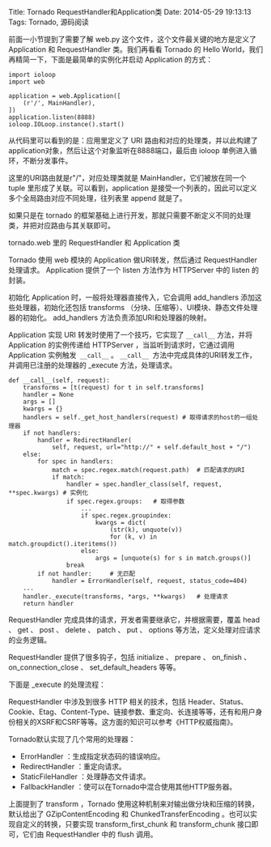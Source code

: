 Title: Tornado RequestHandler和Application类
Date: 2014-05-29 19:13:13
Tags: Tornado, 源码阅读

前面一小节提到了需要了解 web.py 这个文件，这个文件最关键的地方是定义了 Application 和 RequestHandler 类。我们再看看 Tornado 的 Hello World，我们再精简一下，下面是最简单的实例化并启动 Application 的方式：

	import ioloop
	import web
	
	application = web.Application([
	    (r'/', MainHandler),
	])
	application.listen(8888)
	ioloop.IOLoop.instance().start()

从代码里可以看到的是：应用里定义了 URI 路由和对应的处理类，并以此构建了application对象，然后让这个对象监听在8888端口，最后由 ioloop 单例进入循环，不断分发事件。

这里的URI路由就是r"/"，对应处理类就是 MainHandler，它们被放在同一个 tuple 里形成了关联。可以看到，application 是接受一个列表的，因此可以定义多个全局路由对应不同处理，往列表里 append 就是了。

如果只是在 tornado 的框架基础上进行开发，那就只需要不断定义不同的处理类，并把对应路由与其关联即可。

tornado.web 里的 RequestHandler 和 Application 类

Tornado 使用 web 模块的 Application 做URI转发，然后通过 RequestHandler 处理请求。 Application 提供了一个 listen 方法作为 HTTPServer 中的 listen 的封装。

初始化 Application 时，一般将处理器直接传入，它会调用 add_handlers 添加这些处理器，初始化还包括 transforms （分块、压缩等）、UI模块、静态文件处理器的初始化。 add_handlers 方法负责添加URI和处理器的映射。

Application 实现 URI 转发时使用了一个技巧，它实现了 `__call__` 方法，并将 Application 的实例传递给 HTTPServer ，当监听到请求时，它通过调用 Application 实例触发` __call__` 。 `__call__ `方法中完成具体的URI转发工作，并调用已注册的处理器的 _execute 方法，处理请求。

	def __call__(self, request):
	    transforms = [t(request) for t in self.transforms]
	    handler = None
	    args = []
	    kwargs = {}
	    handlers = self._get_host_handlers(request) # 取得请求的host的一组处理器
	    if not handlers:
	        handler = RedirectHandler(
	            self, request, url="http://" + self.default_host + "/")
	    else:
	        for spec in handlers:
	            match = spec.regex.match(request.path)  # 匹配请求的URI
	            if match:
	                handler = spec.handler_class(self, request, **spec.kwargs) # 实例化
	                if spec.regex.groups:   # 取得参数
	                    ...
	                    if spec.regex.groupindex:
	                        kwargs = dict(
	                            (str(k), unquote(v))
	                            for (k, v) in match.groupdict().iteritems())
	                    else:
	                        args = [unquote(s) for s in match.groups()]
	                break
	        if not handler:     # 无匹配
	            handler = ErrorHandler(self, request, status_code=404)
	    ...
	    handler._execute(transforms, *args, **kwargs)   # 处理请求
	    return handler

RequestHandler 完成具体的请求，开发者需要继承它，并根据需要，覆盖 head 、 get 、 post 、 delete 、 patch 、 put 、 options 等方法，定义处理对应请求的业务逻辑。

RequestHandler 提供了很多钩子，包括 initialize 、 prepare 、 on_finish 、 on_connection_close 、 set_default_headers 等等。

下面是 _execute 的处理流程：

RequestHandler 中涉及到很多 HTTP 相关的技术，包括 Header、Status、Cookie、Etag、Content-Type、链接参数、重定向、长连接等等，还有和用户身份相关的XSRF和CSRF等等。这方面的知识可以参考《HTTP权威指南》。

Tornado默认实现了几个常用的处理器：

 * ErrorHandler ：生成指定状态码的错误响应。
 * RedirectHandler ：重定向请求。
 * StaticFileHandler ：处理静态文件请求。
 * FallbackHandler ：使可以在Tornado中混合使用其他HTTP服务器。
 
上面提到了 transform ，Tornado 使用这种机制来对输出做分块和压缩的转换，默认给出了 GZipContentEncoding 和 ChunkedTransferEncoding 。也可以实现自定义的转换，只要实现 transform_first_chunk 和 transform_chunk 接口即可，它们由 RequestHandler 中的 flush 调用。